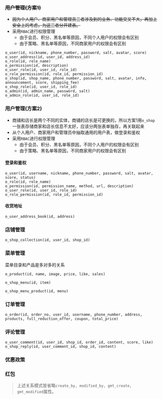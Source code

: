 ### ~~用户管理(方案1)~~
- ~~因为个人用户、商家用户和管理员三者涉及到的业务、功能交叉不大，再加上安全上的考虑，为这三者分开建表。~~
- 采用`RBAC`进行权限管理
	- 由于会员、积分、黑名单等原因，不同个人用户的权限会有区别
	- 由于策略、黑名单等原因，不同商家用户的权限会有区别
```
o_user(id, nickname, phone_number, password, salt, avatar, score)
o_user_address(id, user_id, address_id)
o_role(id, role_name)
o_permission(id, description)
o_user_role(id, user_id, role_id)
o_role_permission(id, role_id, permission_id)
o_shop(id, shop_name, phone_number, password, salt, avatar, info, announcement, score, shipping_fee)
o_shop_role(id, user_id, role_id)
o_admin(id, admin_name, password, salt)
o_admin_role(id, user_id, role_id)
```
### 用户管理(方案2)
- 商铺和店长是两个不同的实体，商铺的店长是可更换的，所以方案1用`o_shop`一张表存储商家和店长信息不太好，应该分两张表单独存，再关联起来
- 从个人用户、商家用户和管理员中抽取通用的用户表，做登录和鉴权
- 采用`RBAC`进行权限管理
	- 由于会员、积分、黑名单等原因，不同个人用户的权限会有区别
	- 由于策略、黑名单等原因，不同商家用户的权限会有区别
#### 登录和鉴权
```
o_user(id, username, nickname, phone_number, password, salt, avatar, score, status)
o_role(id, role_name)
o_permission(id, permission_name, method, url, description)
o_user_role(id, user_id, role_id)
o_role_permission(id, role_id, permission_id)
```
#### 收货地址
```
o_user_address_book(id, address)
```


### 店铺管理
```
o_shop_collection(id, user_id, shop_id)
```

### 菜单管理
菜单目录和产品是多对多的关系
```
o_product(id, name, image, price, like, sales)
```
```
o_shop_menu(id, item)
```
```
o_shop_menu_product(id, menu)
```
### 订单管理

```
o_order(id, order_no, user_id, username, phone_number, address, products, full_reduction_offer, coupon, total_price)
```

### 评论管理
```
o_user_comment(id, user_id, shop_id, order_id, content, score, like)
o_shop_reply(id, user_comment_id, shop_id, content)
```
### 优惠政策
### 红包

> 上述关系模式皆省略`create_by, modified_by, gmt_create, gmt_modified`属性。

<!--stackedit_data:
eyJoaXN0b3J5IjpbMzAwMzk2MzYyLC0xMzExNTM1NTIwLDE2OD
gxNzU4NTksLTIwMDMxNjY2MjksLTU1ODk5NjcwNywxMDk3ODE4
NDM1LDIwMTk4MjMxMywtMTc3NDQwMzczNCwxODc4Njc1NTc0LC
0xODM4MDQyNTA2LC0xNjYyMTI4NDIxLC0zMDU2NTE2MDIsLTE4
NDk3MzczMiwxMzMyNTcxMDMsLTQ5MTc4MjQzNiwxMDU3NTUxOT
g5LDEyMjg1NTA4NDQsLTExMjE5Mzc0OTksMTk0NDUwODc0Niwt
ODQwODQ1MjA4XX0=
-->